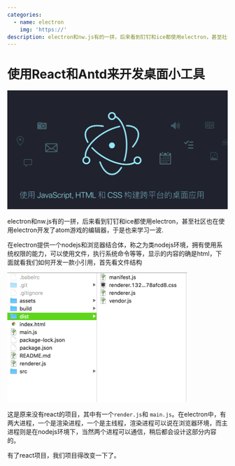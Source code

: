 ```yaml
---
categories:
  - name: electron
    img: 'https://'
description: electron和nw.js有的一拼，后来看到钉钉和ice都使用electron，甚至社区也在使用electron开发了atom游戏的编辑器
---
```


# 使用React和Antd来开发桌面小工具

![](/assets/syrhk/electron-logo.png)

electron和nw.js有的一拼，后来看到钉钉和ice都使用electron，甚至社区也在使用electron开发了atom游戏的编辑器，于是也来学习一波.

在electron提供一个nodejs和浏览器结合体，称之为类nodejs环境，拥有使用系统权限的能力，可以使用文件，执行系统命令等等，显示的内容的确是html，下面就看我们如何开发一款小引用，首先看文件结构

![](/assets/syrhk/1.png)

这是原来没有react的项目，其中有一个`render.js`和 `main.js`。在electron中，有两大进程，一个是渲染进程，一个是主线程，渲染进程可以说在浏览器环境，而主进程则是在nodejs环境下，当然两个进程可以通信，稍后都会设计这部分内容的。

有了react项目，我们项目得改变一下了。

